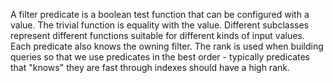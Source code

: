 A filter predicate is a boolean test function that can be configured with a value. The trivial function is equality with the value. Different subclasses represent different functions suitable for different kinds of input values. Each predicate also knows the owning filter. The rank is used when building queries so that we use predicates in the best order - typically predicates that "knows" they are fast through indexes should have a high rank.